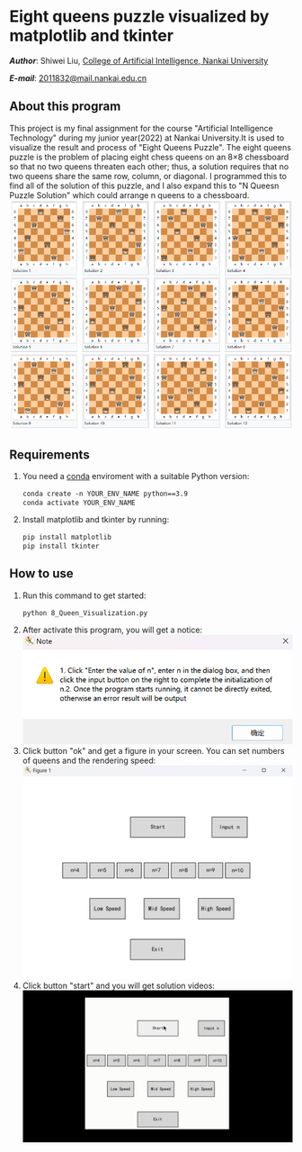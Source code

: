 # Eight queens puzzle visualized by matplotlib and tkinter
***Author***: Shiwei Liu, [College of Artificial Intelligence, Nankai University](https://aien.nankai.edu.cn/)

***E-mail***: 2011832@mail.nankai.edu.cn

## About this program
This project is my final assignment for the course "Artificial Intelligence Technology" during my junior year(2022) at Nankai University.It is used to visualize the result and process of "Eight Queens Puzzle". The eight queens puzzle is the problem of placing eight chess queens on an 8×8 chessboard so that no two queens threaten each other; thus, a solution requires that no two queens share the same row, column, or diagonal. I programmed this to find all of the solution of this puzzle, and I also expand this to "N Queesn Puzzle Solution" which could arrange n queens to a chessboard.
![solutions of 8-queens-puzzle](./imgs/000.png)

## Requirements
1. You need a [conda](https://www.anaconda.com) enviroment with a suitable Python version:
    ```
    conda create -n YOUR_ENV_NAME python==3.9
    conda activate YOUR_ENV_NAME
    ```
2. Install matplotlib and tkinter by running:
    ```
    pip install matplotlib
    pip install tkinter
    ```
## How to use 
1. Run this command to get started:
   ```
   python 8_Queen_Visualization.py
   ```
2. After activate this program, you will get a notice:
![notice](./imgs/001.png)
3. Click button "ok" and get a figure in your screen. You can set numbers of queens and the rendering speed:
![main_figure](./imgs/002.png) 
4. Click button "start" and you will get solution videos:
![solutions](./imgs/runs.gif)